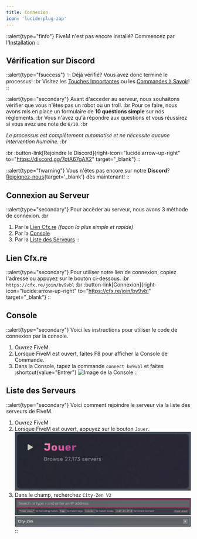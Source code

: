 ```yaml
---
title: Connexion
icon: 'lucide:plug-zap'
---
```


::alert{type="finfo"}
  FiveM n'est pas encore installé? Commencez par l'[Installation](/getting-started/install)
::

## Vérification sur Discord
::alert{type="fsuccess"}
  ✨ Déjà vérifié? Vous avez donc terminé le processus! :br
  Visitez les [Touches Importantes](/getting-started/controls) ou les [Commandes à Savoir](/getting-started/commands)!
::

::alert{type="secondary"}
  Avant d'acceder au serveur, nous souhaitons vérifier que vous n'êtes pas un robot ou un troll. :br
  Pour ce faire, nous avons mis en place un formulaire de **10 questions simple** sur nos règlements. :br
  Vous n'avez qu'à répondre aux questions et vous réussirez si vous avez une note de `6/10`. :br

  *Le processus est complètement automatisé et ne nécessite aucune intervention humaine.* :br

  :br
  :button-link[Rejoindre le Discord]{right-icon="lucide:arrow-up-right" to="https://discord.gg/7ptA67gAX2" target="_blank"}
::

::alert{type="fwarning"}
  Vous n'êtes pas encore sur notre **Discord**? [Rejoignez-nous](https://discord.gg/7ptA67gAX2){target='_blank'} dès maintenant!
::

## Connexion au Serveur
::alert{type="secondary"}
  Pour accèder au serveur, nous avons 3 méthode de connexion. :br

  1. Par le [Lien Cfx.re](/getting-started/connect#lien-cfxre) *(façon la plus simple et rapide)*
  2. Par la [Console](/getting-started/connect#console)
  3. Par la [Liste des Serveurs](/getting-started/connect#liste-des-serveurs)
::

## Lien Cfx.re
::alert{type="secondary"}
  Pour utiliser notre lien de connexion, copiez l'adresse ou appuyez sur le bouton ci-dessous. :br
  `https://cfx.re/join/bv9vbl`
  :br
  :button-link[Connexion]{right-icon="lucide:arrow-up-right" to="https://cfx.re/join/bv9vbl" target="_blank"}
::

## Console
::alert{type="secondary"}
  Voici les instructions pour utiliser le code de connexion par la console.

  1. Ouvrez FiveM.
  2. Lorsque FiveM est ouvert, faites F8 pour afficher la Console de Commande.
  3. Dans la Console, tapez la commande `connect bv9vbl` et faites :shortcut{value="Entrer"}
  ![Image de la Console](https://r2.fivemanage.com/images/6UIEgnGoIudw.png)
::


## Liste des Serveurs
::alert{type="secondary"}
  Voici comment rejoindre le serveur via la liste des serveurs de FiveM.

  1. Ouvrez FiveM
  2. Lorsque FiveM est ouvert, appuyez sur le bouton `Jouer`.
    ![Image du Bouton](https://raw.githubusercontent.com/CityZen-Roleplay/wiki-images/refs/heads/main/fivem_play.png)
  3. Dans le champ, recherchez `City-Zen V2`
    ![Image du Champ](https://raw.githubusercontent.com/CityZen-Roleplay/wiki-images/refs/heads/main/fivem_search.png)
    ![Image du Champ](https://raw.githubusercontent.com/CityZen-Roleplay/wiki-images/refs/heads/main/fivem_server.png)
::
